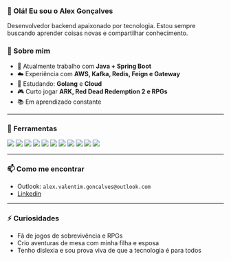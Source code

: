 ### 👋 Olá! Eu sou o Alex Gonçalves

Desenvolvedor backend apaixonado por tecnologia. Estou sempre buscando aprender coisas novas e compartilhar conhecimento.


### 🚀 Sobre mim

- 💼 Atualmente trabalho com **Java + Spring Boot**
- ☁️ Experiência com **AWS, Kafka, Redis, Feign e Gateway**
- 🧠 Estudando: **Golang** e **Cloud**
- 🎮 Curto jogar **ARK, Red Dead Redemption 2 e RPGs**
- 📚 Em aprendizado constante

---

### 🧰 Ferramentas
<p align="left">
  <img src="https://img.shields.io/badge/Java-007396?style=for-the-badge&logo=java&logoColor=white" />
  <img src="https://img.shields.io/badge/Spring-6DB33F?style=for-the-badge&logo=spring&logoColor=white" />
  <img src="https://img.shields.io/badge/Git-F05032?style=for-the-badge&logo=git&logoColor=white" />
  <img src="https://img.shields.io/badge/Linux-FCC624?style=for-the-badge&logo=linux&logoColor=black" />
  <img src="https://img.shields.io/badge/GitHub-181717?style=for-the-badge&logo=github&logoColor=white" />
  <img src="https://img.shields.io/badge/MongoDB-47A248?style=for-the-badge&logo=mongodb&logoColor=white" />
  <img src="https://img.shields.io/badge/Redis-DC382D?style=for-the-badge&logo=redis&logoColor=white" />
  <img src="https://img.shields.io/badge/IntelliJ%20IDEA-000000?style=for-the-badge&logo=intellij-idea&logoColor=white" />
  <img src="https://img.shields.io/badge/New%20Relic-008C99?style=for-the-badge&logo=new-relic&logoColor=white" />
  <img src="https://img.shields.io/badge/Splunk-000000?style=for-the-badge&logo=splunk&logoColor=white" />
  <img src="https://img.shields.io/badge/Docker-2496ED?style=for-the-badge&logo=docker&logoColor=white" />
</p>

---

### 📫 Como me encontrar

- Outlook: `alex.valentim.goncalves@outlook.com`
- [Linkedin](https://www.linkedin.com/in/alex-valentim-goncalves)

---

### ⚡ Curiosidades

- Fã de jogos de sobrevivência e RPGs
- Crio aventuras de mesa com minha filha e esposa
- Tenho dislexia e sou prova viva de que a tecnologia é para todos
<!--
**alex-v-goncalves/alex-v-goncalves** é um repositório ✨ _especial_ ✨ porque seu `README.md` (este arquivo) aparece no seu perfil do GitHub.
-->
